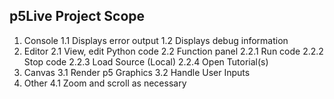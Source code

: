 ## p5Live Project Scope

1. Console
    1.1 Displays error output
    1.2 Displays debug information
2. Editor
    2.1 View, edit Python code
    2.2 Function panel
        2.2.1 Run code
        2.2.2 Stop code
        2.2.3 Load Source (Local)
        2.2.4 Open Tutorial(s)
3. Canvas
    3.1 Render p5 Graphics
    3.2 Handle User Inputs
4. Other
    4.1 Zoom and scroll as necessary
